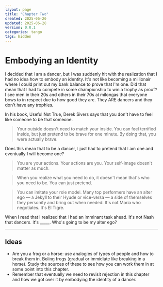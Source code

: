 ```yaml
---
layout: page
title: "Chapter Two"
created: 2025-06-20
updated: 2025-06-20
version: 0.0.1
categories: tango
tags: hidden
---
```


<style>
  .new-sub-section {
    font-size: 1.3em;
  }
</style>


# Embodying an Identity

I decided that I am a dancer, but I was suddenly hit with the realization that I had no idea how to embody an identity. It's not like becoming a millionair where I could print out my bank balance to prove that I'm one. Did that mean that I had to compete in some championship to win a trophy as proof? I see men in their 20s and others in their 70s at milongas that everyone bows to in respect due to how good they are. They ARE dancers and they don't have any trophies.

In his book, Useful Not True, Derek Sivers says that you don't have to feel like someone to be that someone.

> Your outside doesn't need to match your inside.
> You can feel terrified inside, but just pretend to be brave for one minute. By doing that, you were actually brave.

Does this mean that to be a dancer, I just had to pretend that I am one and eventually I will become one?

> You are your actions. Your actions are you. Your self-image doesn't matter as much.

> When you realize what you need to do, it doesn't mean that's who you need to be. You can just pretend.

> You can imitate your role model. Many top performers have an alter ego — a Jekyll to their Hyude or vice-versa — a side of themselves they personify and bring out when needed. It's not Maria who negotiates. It's El Tigre.

When I read that I realized that I had an imminant task ahead. It's not Nash that dancers. It's _____. Who's going to be my alter ego?

---

## Ideas

* Are you a frog or a horse: use analogies of types of people and how to break them in. Boling frogs (gradual or immidiate like breaking in a horse). Study the sources of these to see how you can work them in at some point into this chapter.
* Remember that eventually we need to revisit rejection in this chapter and how we got over it by embodying the identity of a dancer.
